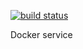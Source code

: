 [![build status](http://gitlab.zotona.com/dclou/platform/docker/badges/master/build.svg)](http://gitlab.zotona.com/dclou/platform/docker/commits/master)

Docker service
